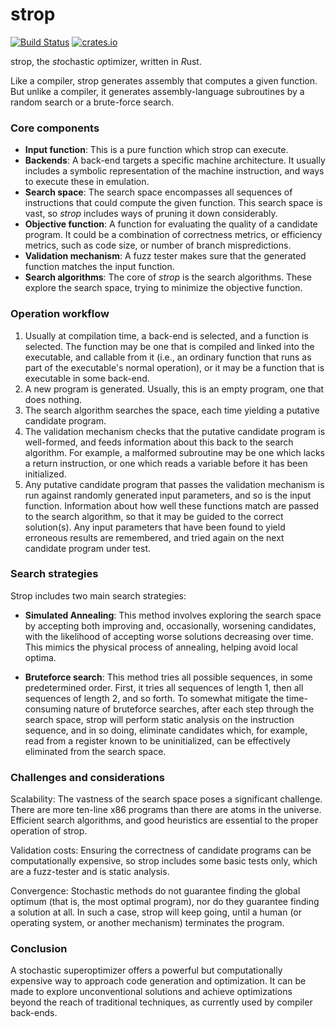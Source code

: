 # strop
[![Build Status](https://github.com/omarandlorraine/strop/workflows/Rust/badge.svg)](https://github.com/omarandlorraine/strop/actions?workflow=Rust)
[![crates.io](https://img.shields.io/crates/v/strop)](https://crates.io/crates/strop)

strop, the *st*ochastic *op*timizer, written in *R*ust.

Like a compiler, strop generates assembly that computes a given function. But
unlike a compiler, it generates assembly-language subroutines by a random
search or a brute-force search.

### Core components

* **Input function**: This is a pure function which strop can execute.
* **Backends**: A back-end targets a specific machine architecture. It usually
  includes a symbolic representation of the machine instruction, and ways to
  execute these in emulation.
* **Search space**: The search space encompasses all sequences of instructions
  that could compute the given function. This search space is vast, so *strop*
  includes ways of pruning it down considerably.
* **Objective function**: A function for evaluating the quality of a candidate
  program. It could be a combination of correctness metrics, or efficiency
  metrics, such as code size, or number of branch mispredictions.
* **Validation mechanism**: A fuzz tester makes sure that the generated
  function matches the input function.
* **Search algorithms**: The core of *strop* is the search algorithms. These
  explore the search space, trying to minimize the objective function.

### Operation workflow

1. Usually at compilation time, a back-end is selected, and a function is
   selected. The function may be one that is compiled and linked into the
   executable, and callable from it (i.e., an ordinary function that runs as
   part of the executable's normal operation), or it may be a function that is
   executable in some back-end.
2. A new program is generated. Usually, this is an empty program, one that does
   nothing.
3. The search algorithm searches the space, each time yielding a putative
   candidate program.
4. The validation mechanism checks that the putative candidate program is
   well-formed, and feeds information about this back to the search algorithm.
   For example, a malformed subroutine may be one which lacks a return
   instruction, or one which reads a variable before it has been initialized.
5. Any putative candidate program that passes the validation mechanism is run
   against randomly generated input parameters, and so is the input function.
   Information about how well these functions match are passed to the search
   algorithm, so that it may be guided to the correct solution(s). Any input
   parameters that have been found to yield erroneous results are remembered,
   and tried again on the next candidate program under test.

### Search strategies

Strop includes two main search strategies:

* **Simulated Annealing**: This method involves exploring the search space by
  accepting both improving and, occasionally, worsening candidates, with the
  likelihood of accepting worse solutions decreasing over time. This mimics the
  physical process of annealing, helping avoid local optima.

* **Bruteforce search**: This method tries all possible sequences, in some
predetermined order. First, it tries all sequences of length 1, then all
sequences of length 2, and so forth. To somewhat mitigate the time-consuming
nature of bruteforce searches, after each step through the search space, strop
will perform static analysis on the instruction sequence, and in so doing,
eliminate candidates which, for example, read from a register known to be
uninitialized, can be effectively eliminated from the search space.

### Challenges and considerations

Scalability: The vastness of the search space poses a significant challenge.
There are more ten-line x86 programs than there are atoms in the universe.
Efficient search algorithms, and good heuristics are essential to the proper
operation of strop.

Validation costs: Ensuring the correctness of candidate programs can be
computationally expensive, so strop includes some basic tests only, which are a
fuzz-tester and is static analysis.

Convergence: Stochastic methods do not guarantee finding the global optimum
(that is, the most optimal program), nor do they guarantee finding a solution
at all. In such a case, strop will keep going, until a human (or operating
system, or another mechanism) terminates the program.

### Conclusion

A stochastic superoptimizer offers a powerful but computationally expensive way
to approach code generation and optimization. It can be made to explore
unconventional solutions and achieve optimizations beyond the reach of
traditional techniques, as currently used by compiler back-ends.
